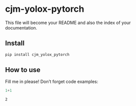 # cjm-yolox-pytorch

<!-- WARNING: THIS FILE WAS AUTOGENERATED! DO NOT EDIT! -->

This file will become your README and also the index of your
documentation.

## Install

``` sh
pip install cjm_yolox_pytorch
```

## How to use

Fill me in please! Don’t forget code examples:

``` python
1+1
```

    2
